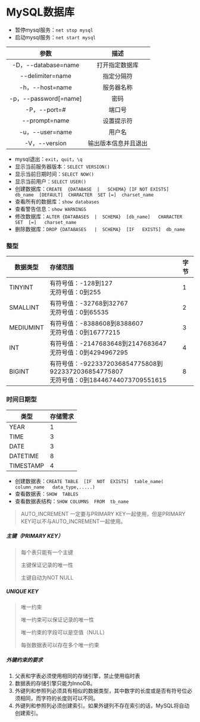 # MySQL数据库

+ 暂停mysql服务：`net stop mysql`
+ 启动mysql服务：`net start mysql`

|         参数          |         描述         |
| :-------------------: | :------------------: |
|  -D，--database=name  |    打开指定数据库    |
|   --delimiter=name    |      指定分隔符      |
|    -h，--host=name    |      服务器名称      |
| -p，--password[=name] |         密码         |
|     -P，--port=#      |        端口号        |
|     --prompt=name     |      设置提示符      |
|    -u，--user=name    |        用户名        |
|     -V，--version     | 输出版本信息并且退出 |

+ mysql退出：`exit`，`quit`，`\q`
+ 显示当前服务器版本：`SELECT VERSION()`
+ 显示当前日期时间：`SELECT NOW()`
+ 显示当前用户：`SELECT USER()`
+ 创建数据库：`CREATE  {DATABASE  |   SCHEMA} [IF NOT EXISTS]   db_name  [DEFAULT]  CHARACTER  SET [=]  charset_name`
+ 查看所有的数据库：`show databases`
+ 查看警告信息：`show WARNINGS`
+ 修改数据库：`ALTER {DATABASES  |  SCHEMA}  [db_name]   CHARACTER   SET  [=]   charset_name`
+ 删除数据库：`DROP {DATABASES   |  SCHEMA}  [IF   EXISTS]  db_name`

### 整型

| 数据类型  | 存储范围                                                     | 字节 |
| --------- | :----------------------------------------------------------- | :--- |
| TINYINT   | 有符号值：-128到127<br>无符号值：0到255                      | 1    |
| SMALLINT  | 有符号值：-32768到32767<br>无符号值：0到65535                | 2    |
| MEDIUMINT | 有符号值：-8388608到8388607<br>无符号值：0到16777215         | 3    |
| INT       | 有符号值：-2147683648到2147683647<br>无符号值：0到4294967295 | 4    |
| BIGINT    | 有符号值：-9223372036854775808到9223372036854775807<br>无符号值：0到18446744073709551615 | 8    |

### 时间日期型

| 类型      | 存储需求 |
| --------- | -------- |
| YEAR      | 1        |
| TIME      | 3        |
| DATE      | 3        |
| DATETIME  | 8        |
| TIMESTAMP | 4        |

+ 创建数据表：`CREATE TABLE  [IF  NOT  EXISTS]  table_name( column_name   data_type,.....)`
+ 查看数据表：`SHOW  TABLES`
+ 查看数据表结构：`SHOW COLUMNS  FROM  tb_name`

> AUTO_INCREMENT 一定要与PRIMARY  KEY一起使用，但是PRIMARY  KEY可以不与AUTO_INCREMENT一起使用。

##### 主键（PRIMARY  KEY）

> 每个表只能有一个主键
>
> 主键保证记录的唯一性
>
> 主键自动为NOT NULL

##### UNIQUE   KEY

> 唯一约束
>
> 唯一约束可以保证记录的唯一性
>
> 唯一约束的字段可以是空值（NULL）
>
> 每张数据表可以存在多个唯一约束

##### 外键约束的要求

1. 父表和字表必须使用相同的存储引擎，禁止使用临时表
2. 数据表的存储引擎只能为InnoDB。
3. 外键列和参照列必须具有相似的数据类型，其中数字的长度或是否有符号位必须相同，而字符的长度则可以不同。
4. 外键列和参照列必须创建索引。如果外键列不存在索引的话，MySQL将自动创建索引。



